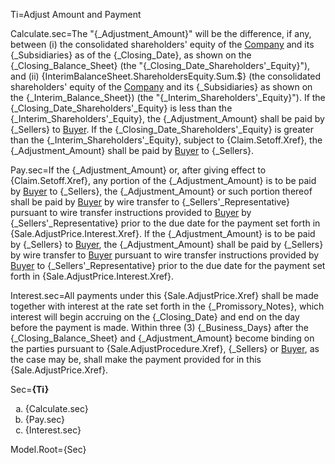 Ti=Adjust Amount and Payment

Calculate.sec=The "{_Adjustment_Amount}" will be the difference, if any, between (i) the consolidated shareholders' equity of the <a href="#SPA.Def.Company.Def" class="definedterm">Company</a> and its {_Subsidiaries}  as of the {_Closing_Date}, as shown on the {_Closing_Balance_Sheet} (the "{_Closing_Date_Shareholders'_Equity}"), and (ii) {InterimBalanceSheet.ShareholdersEquity.Sum.$} (the consolidated shareholders' equity of the <a href="#SPA.Def.Company.Def" class="definedterm">Company</a> and its {_Subsidiaries} as shown on the {_Interim_Balance_Sheet}) (the "{_Interim_Shareholders'_Equity}").  If the {_Closing_Date_Shareholders'_Equity} is less than the {_Interim_Shareholders'_Equity}, the {_Adjustment_Amount} shall be paid by {_Sellers} to <a href="#SPA.Def.Buyer.Def" class="definedterm">Buyer</a>.  If the {_Closing_Date_Shareholders'_Equity} is greater than the {_Interim_Shareholders'_Equity}, subject to {Claim.Setoff.Xref}, the {_Adjustment_Amount} shall be paid by <a href="#SPA.Def.Buyer.Def" class="definedterm">Buyer</a> to {_Sellers}.

Pay.sec=If the {_Adjustment_Amount} or, after giving effect to {Claim.Setoff.Xref}, any portion of the {_Adjustment_Amount} is to be paid by <a href="#SPA.Def.Buyer.Def" class="definedterm">Buyer</a> to {_Sellers}, the {_Adjustment_Amount} or such portion thereof shall be paid by <a href="#SPA.Def.Buyer.Def" class="definedterm">Buyer</a> by wire transfer to {_Sellers'_Representative} pursuant to wire transfer instructions provided to <a href="#SPA.Def.Buyer.Def" class="definedterm">Buyer</a> by {_Sellers'_Representative} prior to the due date for the payment set forth in {Sale.AdjustPrice.Interest.Xref}.  If the {_Adjustment_Amount} is to be paid by {_Sellers} to <a href="#SPA.Def.Buyer.Def" class="definedterm">Buyer</a>, the {_Adjustment_Amount} shall be paid by {_Sellers} by wire transfer to <a href="#SPA.Def.Buyer.Def" class="definedterm">Buyer</a> pursuant to wire transfer instructions provided by <a href="#SPA.Def.Buyer.Def" class="definedterm">Buyer</a> to {_Sellers'_Representative} prior to the due date for the payment set forth in {Sale.AdjustPrice.Interest.Xref}.

Interest.sec=All payments under this {Sale.AdjustPrice.Xref} shall be made together with interest at the rate set forth in the {_Promissory_Notes}, which interest will begin accruing on the {_Closing_Date} and end on the day before the payment is made.  Within three (3) {_Business_Days} after the {_Closing_Balance_Sheet} and {_Adjustment_Amount} become binding on the parties pursuant to {Sale.AdjustProcedure.Xref}, {_Sellers} or <a href="#SPA.Def.Buyer.Def" class="definedterm">Buyer</a>, as the case may be, shall make the payment provided for in this {Sale.AdjustPrice.Xref}.

Sec=<b>{Ti}</b><ol type="a"><li>{Calculate.sec}<li>{Pay.sec}<li>{Interest.sec}</li></ol>

Model.Root={Sec}
